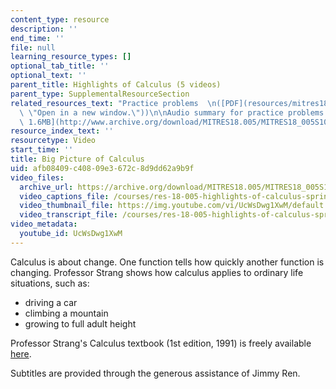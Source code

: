 ```yaml
---
content_type: resource
description: ''
end_time: ''
file: null
learning_resource_types: []
optional_tab_title: ''
optional_text: ''
parent_title: Highlights of Calculus (5 videos)
parent_type: SupplementalResourceSection
related_resources_text: "Practice problems  \n([PDF](resources/mitres18_05s10_big_picture_calculus\
  \ \"Open in a new window.\"))\n\nAudio summary for practice problems  \n([MP3 -\
  \ 1.6MB](http://www.archive.org/download/MITRES18.005/MITRES18_005S10_BigPictureCalculus_Summary_32K.mp3))"
resource_index_text: ''
resourcetype: Video
start_time: ''
title: Big Picture of Calculus
uid: afb08409-c408-09e3-672c-8d9dd62a9b9f
video_files:
  archive_url: https://archive.org/download/MITRES18.005/MITRES18_005S10_BigPictureCalculus_300k.mp4
  video_captions_file: /courses/res-18-005-highlights-of-calculus-spring-2010/1ce9dc37be9557d5a3316caec220811e_UcWsDwg1XwM.vtt
  video_thumbnail_file: https://img.youtube.com/vi/UcWsDwg1XwM/default.jpg
  video_transcript_file: /courses/res-18-005-highlights-of-calculus-spring-2010/424a7610fccc797aaa2455d392246057_UcWsDwg1XwM.pdf
video_metadata:
  youtube_id: UcWsDwg1XwM
---
```


Calculus is about change. One function tells how quickly another function is changing. Professor Strang shows how calculus applies to ordinary life situations, such as:

*   driving a car
*   climbing a mountain
*   growing to full adult height

Professor Strang's Calculus textbook (1st edition, 1991) is freely available [here](/courses/res-18-001-calculus-online-textbook-spring-2005/).

Subtitles are provided through the generous assistance of Jimmy Ren.